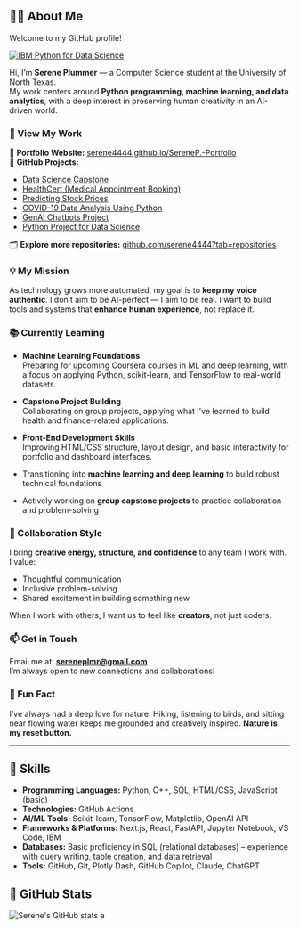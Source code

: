 ## 👨‍💻 About Me

Welcome to my GitHub profile!

[![IBM Python for Data Science](https://images.credly.com/size/110x110/images/169512d3-cef6-43e3-bec8-e6af2723a076/image.png)](https://www.credly.com/badges/79f5a6d2-612e-4ef2-ae20-186168434e42/public_url)

Hi, I’m **Serene Plummer** — a Computer Science student at the University of North Texas.  
My work centers around **Python programming, machine learning, and data analytics**, with a deep interest in preserving human creativity in an AI-driven world.

### 💼 View My Work  
🔗 **Portfolio Website:** [serene4444.github.io/SereneP.-Portfolio](https://serene4444.github.io/SereneP.-Portfolio/)  
📁 **GitHub Projects:**  
- [Data Science Capstone](https://github.com/serene4444/Data-Science-Capstone)  
- [HealthCert (Medical Appointment Booking)](https://github.com/serene4444/Medical-Appointment-Booking)  
- [Predicting Stock Prices](https://github.com/serene4444/Prediciting-Stock-Prices)  
- [COVID-19 Data Analysis Using Python](https://github.com/serene4444/COVID19-Data-Analysis-Using-Python)  
- [GenAI Chatbots Project](https://github.com/serene4444/GenAI-Chatbots-Project)  
- [Python Project for Data Science](https://github.com/serene4444/Python-Project-for-Data-Science)

🗂️ **Explore more repositories:** [github.com/serene4444?tab=repositories](https://github.com/serene4444?tab=repositories)

### 💡 My Mission  
As technology grows more automated, my goal is to **keep my voice authentic**. I don’t aim to be AI-perfect — I aim to be real. I want to build tools and systems that **enhance human experience**, not replace it.

### 📚 Currently Learning  
-  **Machine Learning Foundations**  
  Preparing for upcoming Coursera courses in ML and deep learning, with a focus on applying Python, scikit-learn, and TensorFlow to real-world datasets.

- **Capstone Project Building**  
  Collaborating on group projects, applying what I’ve learned to build health and finance-related applications.

- **Front-End Development Skills**  
  Improving HTML/CSS structure, layout design, and basic interactivity for portfolio and dashboard interfaces.

- Transitioning into **machine learning and deep learning** to build robust technical foundations  
- Actively working on **group capstone projects** to practice collaboration and problem-solving

### 🤝 Collaboration Style  
I bring **creative energy, structure, and confidence** to any team I work with. I value:
- Thoughtful communication  
- Inclusive problem-solving  
- Shared excitement in building something new  

When I work with others, I want us to feel like **creators**, not just coders.

### 📫 Get in Touch  
Email me at: **sereneplmr@gmail.com**  
I’m always open to new connections and collaborations!

### 🌿 Fun Fact  
I’ve always had a deep love for nature. Hiking, listening to birds, and sitting near flowing water keeps me grounded and creatively inspired. **Nature is my reset button.**

---

## 🌟 Skills

- **Programming Languages:** Python, C++, SQL, HTML/CSS, JavaScript (basic)  
- **Technologies:** GitHub Actions  
- **AI/ML Tools:** Scikit-learn, TensorFlow, Matplotlib, OpenAI API  
- **Frameworks & Platforms:** Next.js, React, FastAPI, Jupyter Notebook, VS Code, IBM  
- **Databases:** Basic proficiency in SQL (relational databases) – experience with query writing, table creation, and data retrieval  
- **Tools:** GitHub, Git, Plotly Dash, GitHub Copilot, Claude, ChatGPT

## 🌟 GitHub Stats

![Serene's GitHub stats](https://github-readme-stats.vercel.app/api?username=serene4444&show_icons=true&theme=radical)
a
<!---
sereneplummerr/sereneplummerr is a ✨ special ✨ repository because its `README.md` (this file) appears on your GitHub profile.
You can click the Preview link to take a look at your changes.
--->

